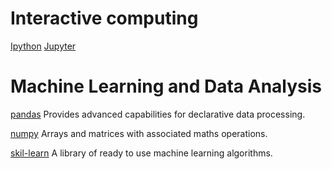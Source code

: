 

# Interactive computing

[Ipython](https://ipython.org/)
[Jupyter](https://jupyter.org/)

# Machine Learning and Data Analysis

[pandas](https://pandas.pydata.org/)
Provides advanced capabilities for declarative data
processing.

[numpy](http://www.numpy.org/)
Arrays and matrices with associated maths operations.

[skil-learn](http://scikit-learn.org/)
A library of ready to use machine learning algorithms.